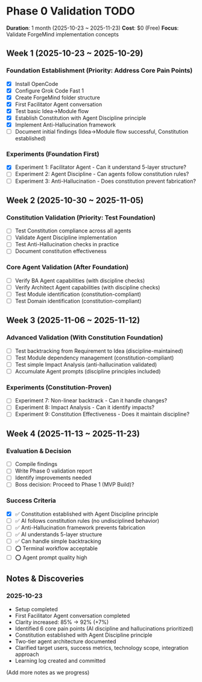 # Phase 0 Validation TODO

**Duration**: 1 month (2025-10-23 ~ 2025-11-23)
**Cost**: $0 (Free)
**Focus**: Validate ForgeMind implementation concepts

## Week 1 (2025-10-23 ~ 2025-10-29)

### Foundation Establishment (Priority: Address Core Pain Points)
- [x] Install OpenCode
- [x] Configure Grok Code Fast 1
- [x] Create ForgeMind folder structure
- [x] First Facilitator Agent conversation
- [x] Test basic Idea→Module flow
- [x] Establish Constitution with Agent Discipline principle
- [x] Implement Anti-Hallucination framework
- [ ] Document initial findings (Idea→Module flow successful, Constitution established)

### Experiments (Foundation First)
- [x] Experiment 1: Facilitator Agent - Can it understand 5-layer structure?
- [ ] Experiment 2: Agent Discipline - Can agents follow constitution rules?
- [ ] Experiment 3: Anti-Hallucination - Does constitution prevent fabrication?

## Week 2 (2025-10-30 ~ 2025-11-05)

### Constitution Validation (Priority: Test Foundation)
- [ ] Test Constitution compliance across all agents
- [ ] Validate Agent Discipline implementation
- [ ] Test Anti-Hallucination checks in practice
- [ ] Document constitution effectiveness

### Core Agent Validation (After Foundation)
- [ ] Verify BA Agent capabilities (with discipline checks)
- [ ] Verify Architect Agent capabilities (with discipline checks)
- [ ] Test Module identification (constitution-compliant)
- [ ] Test Domain identification (constitution-compliant)

## Week 3 (2025-11-06 ~ 2025-11-12)

### Advanced Validation (With Constitution Foundation)
- [ ] Test backtracking from Requirement to Idea (discipline-maintained)
- [ ] Test Module dependency management (constitution-compliant)
- [ ] Test simple Impact Analysis (anti-hallucination validated)
- [ ] Accumulate Agent prompts (discipline principles included)

### Experiments (Constitution-Proven)
- [ ] Experiment 7: Non-linear backtrack - Can it handle changes?
- [ ] Experiment 8: Impact Analysis - Can it identify impacts?
- [ ] Experiment 9: Constitution Effectiveness - Does it maintain discipline?

## Week 4 (2025-11-13 ~ 2025-11-23)

### Evaluation & Decision
- [ ] Compile findings
- [ ] Write Phase 0 validation report
- [ ] Identify improvements needed
- [ ] Boss decision: Proceed to Phase 1 (MVP Build)?

### Success Criteria
- [x] ✅ Constitution established with Agent Discipline principle
- [ ] ✅ AI follows constitution rules (no undisciplined behavior)
- [ ] ✅ Anti-Hallucination framework prevents fabrication
- [ ] ✅ AI understands 5-layer structure
- [ ] ✅ Can handle simple backtracking
- [ ] ⭕ Terminal workflow acceptable
- [ ] ⭕ Agent prompt quality high

## Notes & Discoveries

### 2025-10-23
- Setup completed
- First Facilitator Agent conversation completed
- Clarity increased: 85% → 92% (+7%)
- Identified 6 core pain points (AI discipline and hallucinations prioritized)
- Constitution established with Agent Discipline principle
- Two-tier agent architecture documented
- Clarified target users, success metrics, technology scope, integration approach
- Learning log created and committed

(Add more notes as we progress)
